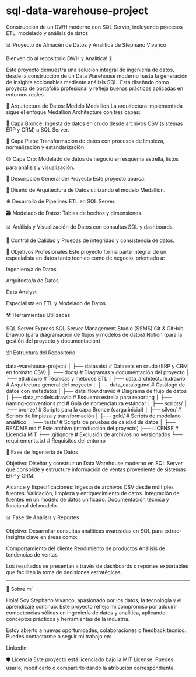 # sql-data-warehouse-project
Construcción de un DWH moderno con SQL Server, incluyendo procesos ETL, modelado y análisis de datos

📊 Proyecto de Almacén de Datos y Analítica de Stephano Vivanco

Bienvenido al repositorio DWH y Analítica! 🚀

Este proyecto demuestra una solución integral de ingeniería de datos, desde la construcción de un Data Warehouse moderno hasta la generación de insights accionables mediante análisis SQL. 
Está diseñado como proyecto de portafolio profesional y refleja buenas prácticas aplicadas en entornos reales.

🧱 Arquitectura de Datos: Modelo Medallion
La arquitectura implementada sigue el enfoque Medallion Architecture con tres capas:

🔸 Capa Bronce: Ingesta de datos en crudo desde archivos CSV (sistemas ERP y CRM) a SQL Server.

🔹 Capa Plata: Transformación de datos con procesos de limpieza, normalización y estandarización.

🟡 Capa Oro: Modelado de datos de negocio en esquema estrella, listos para análisis y visualización.

🧾 Descripción General del Proyecto
Este proyecto abarca:

📐 Diseño de Arquitectura de Datos utilizando el modelo Medallion.

⚙️ Desarrollo de Pipelines ETL en SQL Server.

🗃️ Modelado de Datos: Tablas de hechos y dimensiones.

📊 Análisis y Visualización de Datos con consultas SQL y dashboards.

🧪 Control de Calidad y Pruebas de integridad y consistencia de datos.

💼 Objetivos Profesionales
Este proyecto forma parte integral de un especialista en datos tanto tecnico como de negocio, orientado a:

Ingeniero/a de Datos

Arquitecto/a de Datos

Data Analyst

Especialista en ETL y Modelado de Datos

🛠️ Herramientas Utilizadas

SQL Server Express
SQL Server Management Studio (SSMS)
Git & GitHub
Draw.io (para diagramación de flujos y modelos de datos)
Notion (para la gestión del proyecto y documentación)

📦 Estructura del Repositorio

data-warehouse-project/
│
├── datasets/                           # Datasets en crudo (ERP y CRM en formato CSV)
│
├── docs/                               # Diagramas y documentación del proyecto
│   ├── etl.drawio                      # Técnicas y métodos ETL
│   ├── data_architecture.drawio        # Arquitectura general del proyecto
│   ├── data_catalog.md                 # Catálogo de datos con metadatos
│   ├── data_flow.drawio                # Diagrama de flujo de datos
│   ├── data_models.drawio              # Esquema estrella para reporting
│   ├── naming-conventions.md           # Guía de nomenclatura estándar
│
├── scripts/
│   ├── bronze/                         # Scripts para la capa Bronce (carga inicial)
│   ├── silver/                         # Scripts de limpieza y transformación
│   ├── gold/                           # Scripts de modelado analítico
│
├── tests/                              # Scripts de pruebas de calidad de datos
│
├── README.md                           # Este archivo (introducción del proyecto)
├── LICENSE                             # Licencia MIT
├── .gitignore                          # Exclusión de archivos no versionados
└── requirements.txt                    # Requisitos del entorno

🚧 Fase de Ingeniería de Datos

Objetivo: Diseñar y construir un Data Warehouse moderno en SQL Server que consolide y estructure información de ventas proveniente de sistemas ERP y CRM.

Alcance y Especificaciones: 
Ingesta de archivos CSV desde múltiples fuentes.
Validación, limpieza y enriquecimiento de datos.
Integración de fuentes en un modelo de datos unificado.
Documentación técnica y funcional del modelo.

📊 Fase de Análisis y Reportes

Objetivo: Desarrollar consultas analíticas avanzadas en SQL para extraer insights clave en áreas como:

Comportamiento del cliente
Rendimiento de productos
Análisis de tendencias de ventas

Los resultados se presentan a través de dashboards o reportes exportables que facilitan la toma de decisiones estratégicas.

-----------------------------------------------------------------------------------------------------------------------------------------------
📌 Sobre mí

Hola! Soy Stephano Vivanco, apasionado por los datos, la tecnología y el aprendizaje continuo. Este proyecto refleja mi compromiso por adquirir competencias sólidas en ingeniería de datos y analítica, aplicando conceptos prácticos y herramientas de la industria.

Estoy abierto a nuevas oportunidades, colaboraciones o feedback técnico. Puedes contactarme o seguir mi trabajo en:

LinkedIn:

🛡️ Licencia
Este proyecto está licenciado bajo la MIT License. Puedes usarlo, modificarlo o compartirlo dando la atribución correspondiente.


